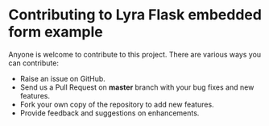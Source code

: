 # Contributing to Lyra Flask embedded form example

Anyone is welcome to contribute to this project. 
There are various ways you can contribute:

* Raise an issue on GitHub.
* Send us a Pull Request on **master** branch with 
your bug fixes and new features.
* Fork your own copy of the repository to add new features.
* Provide feedback and suggestions on enhancements.

